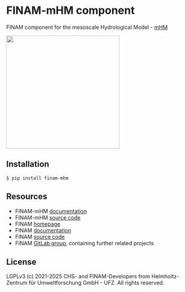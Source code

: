 # FINAM-mHM component

FINAM component for the mesoscale Hydrological Model - [mHM](https://mhm-ufz.org/)

<a href="https://finam.pages.ufz.de/finam-mhm/" title="FINAM-mHM homepage" target="_blank">
  <img width="300" src="https://git.ufz.de/FINAM/finam-mhm/-/raw/main/docs/source/_static/logo_large.svg" />
</a>

## Installation

```shell
$ pip install finam-mhm
```

## Resources

* FINAM-mHM [documentation](https://finam.pages.ufz.de/finam-mhm/)
* FINAM-mHM [source code](https://git.ufz.de/FINAM/finam-mhm)
* FINAM [homepage](https://finam.pages.ufz.de)
* FINAM [documentation](https://finam.pages.ufz.de/finam/)
* FINAM [source code](https://git.ufz.de/FINAM/finam)
* FINAM [GitLab group](https://git.ufz.de/FINAM), containing further related projects

## License

LGPLv3 (c) 2021-2025 CHS- and FINAM-Developers from Helmholtz-Zentrum für Umweltforschung GmbH - UFZ. All rights reserved.
